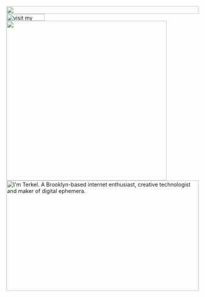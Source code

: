 <picture>
  <source media="(prefers-color-scheme: dark)" srcset="https://terkelg.vxyux.workers.dev?section=top&theme=dark">
  <img src="https://terkelg.vxyux.workers.dev?section=top&theme=light" width="100%" height="20" align="left">
</picture>
<a href="https://portfolio-vxyux.vercel.app/">
  <picture>
    <source media="(prefers-color-scheme: dark)" srcset="https://terkelg.vxyux.workers.dev?section=link-website&theme=dark" label="Visit">
    <img src="https://terkelg.vxyux.workers.dev?section=link-website&theme=light&i=0" alt="visit my website" width="100" height="18px" align="left">
  </picture>
</a>
<!-- <img src="data:null;," width="100%" height="0" align="left" alt="">
<a href="https://twitter.com">
  <picture>
    <source media="(prefers-color-scheme: dark)" srcset="https://terkelg.vxyux.workers.dev?section=link-twitter&theme=dark">
    <img src="https://terkelg.vxyux.workers.dev?section=link-twitter&theme=light&i=1" alt="visit my Twitter/X profile" width="100" height="18" align="left">
  </picture>
</a>
<img src="data:null;," width="100%" height="0" align="left" alt="">
<a href="https://www.instagram.com">
  <picture>
    <source media="(prefers-color-scheme: dark)" srcset="https://terkelg.vxyux.workers.dev?section=link-instagram&theme=dark">
    <img src="https://terkelg.vxyux.workers.dev?section=link-instagram&theme=light&i=2" alt="visit my Instagram" width="100" height="18" align="left">
  </picture>
</a> -->
<img src="data:null;," width="100%" height="0" align="left" alt="">
<picture>
  <source media="(prefers-color-scheme: dark)" srcset="https://terkelg.vxyux.workers.dev?section=fallback&theme=dark">
  <img src="https://terkelg.vxyux.workers.dev?section=fallback&theme=light" alt="" width="420" align="left">
</picture>
<picture>
  <source media="(prefers-color-scheme: dark)" srcset="https://terkelg.vxyux.workers.dev?section=main&theme=dark">
  <img src="https://terkelg.vxyux.workers.dev?section=main&theme=light" alt="I'm Terkel. A Brooklyn-based internet enthusiast, creative technologist and maker of digital ephemera." width="100%" height="290" align="left">
</picture>